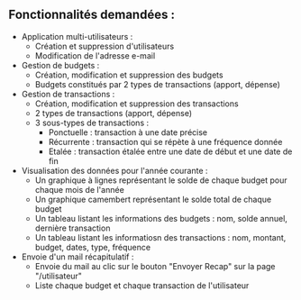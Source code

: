 ## Fonctionnalités demandées :

- Application multi-utilisateurs :
  - Création et suppression d'utilisateurs
  - Modification de l'adresse e-mail
- Gestion de budgets :
  - Création, modification et suppression des budgets
  - Budgets constitués par 2 types de transactions (apport, dépense)
- Gestion de transactions :
  - Création, modification et suppression des transactions
  - 2 types de transactions (apport, dépense)
  - 3 sous-types de transactions :
    - Ponctuelle : transaction à une date précise
    - Récurrente : transaction qui se répète à une fréquence donnée
    - Etalée : transaction étalée entre une date de début et une date de fin
- Visualisation des données pour l'année courante :
  - Un graphique à lignes représentant le solde de chaque budget pour chaque mois de l'année
  - Un graphique camembert représentant le solde total de chaque budget 
  - Un tableau listant les informations des budgets : nom, solde annuel, dernière transaction
  - Un tableau listant les informatiosn des transactions : nom, montant, budget, dates, type, fréquence
- Envoie d'un mail récapitulatif :
  - Envoie du mail au clic sur le bouton "Envoyer Recap" sur la page "/utilisateur"
  - Liste chaque budget et chaque transaction de l'utilisateur

